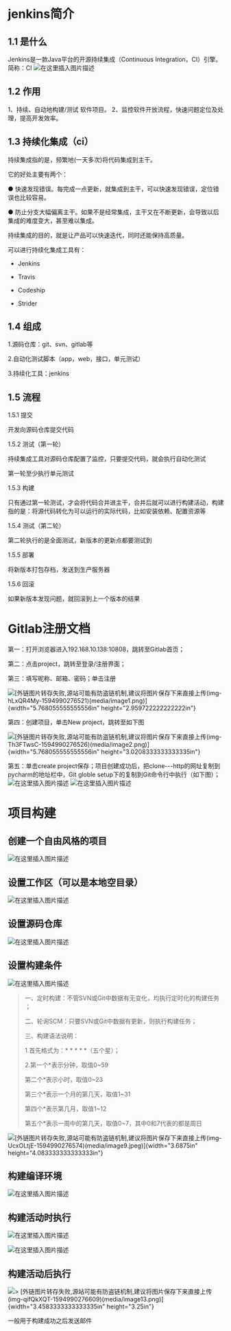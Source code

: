 # jenkins简介

## 1.1 是什么

Jenkins是一款Java平台的开源持续集成（Continuous Integration，CI）引擎。 简称：CI
![在这里插入图片描述](https://img-blog.csdnimg.cn/20200718111306256.png?x-oss-process=image/watermark,type_ZmFuZ3poZW5naGVpdGk,shadow_10,text_aHR0cHM6Ly9ibG9nLmNzZG4ubmV0L2xpMjY0MjUzMDk3OQ==,size_16,color_FFFFFF,t_70)

## 1.2 作用

1、持续、自动地构建/测试 软件项目。 
2、监控软件开放流程，快速问题定位及处理，提高开发效率。

## 1.3 持续化集成（ci）

持续集成指的是，频繁地(一天多次)将代码集成到主干。

它的好处主要有两个：

● 快速发现错误。每完成一点更新，就集成到主干，可以快速发现错误，定位错误也比较容易。

● 防止分支大幅偏离主干。如果不是经常集成，主干又在不断更新，会导致以后集成的难度变大，甚至难以集成。

持续集成的目的，就是让产品可以快速迭代，同时还能保持高质量。

可以进行持续化集成工具有：

-   Jenkins

-   Travis

-   Codeship

-   Strider

## 1.4 组成

1.源码仓库：git、svn、gitlab等

2.自动化测试脚本（app，web，接口，单元测试）

3.持续化工具：jenkins

## 1.5 流程

1.5.1 提交

开发向源码仓库提交代码

1.5.2 测试（第一轮）

持续集成工具对源码仓库配置了监控，只要提交代码，就会执行自动化测试

第一轮至少执行单元测试

1.5.3 构建

只有通过第一轮测试，才会将代码合并进主干，合并后就可以进行构建活动，构建指的是：将源代码转化为可以运行的实际代码，比如安装依赖、配置资源等

1.5.4 测试（第二轮）

第二轮执行的是全面测试，新版本的更新点都要测试到

1.5.5 部署

将新版本打包存档，发送到生产服务器

1.5.6 回滚

如果新版本发现问题，就回滚到上一个版本的结果

# Gitlab注册文档

第一：打开浏览器进入192.168.10.138:10808，跳转至Gitlab首页；

第二：点击project，跳转至登录/注册界面；

第三：填写昵称、邮箱、密码；单击注册

![\[外链图片转存失败,源站可能有防盗链机制,建议将图片保存下来直接上传(img-hLxQR4My-1594990276521)(media/image1.png)\]{width="5.768055555555556in" height="2.959722222222222in"}](https://img-blog.csdnimg.cn/20200717205345483.png?x-oss-process=image/watermark,type_ZmFuZ3poZW5naGVpdGk,shadow_10,text_aHR0cHM6Ly9ibG9nLmNzZG4ubmV0L2xpMjY0MjUzMDk3OQ==,size_16,color_FFFFFF,t_70)


第四：创建项目，单击New project，跳转至如下图

![\[外链图片转存失败,源站可能有防盗链机制,建议将图片保存下来直接上传(img-Th3FTwsC-1594990276526)(media/image2.png)\]{width="5.768055555555556in" height="3.0208333333333335in"}](https://img-blog.csdnimg.cn/20200717205410608.png?x-oss-process=image/watermark,type_ZmFuZ3poZW5naGVpdGk,shadow_10,text_aHR0cHM6Ly9ibG9nLmNzZG4ubmV0L2xpMjY0MjUzMDk3OQ==,size_16,color_FFFFFF,t_70)


第五：单击create project保存；项目创建成功后，把clone\-\--http的网址复制到pycharm的地址栏中，Git globle setup下的复制到Git命令行中执行（如下图）；
![在这里插入图片描述](https://img-blog.csdnimg.cn/2020071720543315.png?x-oss-process=image/watermark,type_ZmFuZ3poZW5naGVpdGk,shadow_10,text_aHR0cHM6Ly9ibG9nLmNzZG4ubmV0L2xpMjY0MjUzMDk3OQ==,size_16,color_FFFFFF,t_70)
![在这里插入图片描述](https://img-blog.csdnimg.cn/20200717205449328.png)




# 项目构建

## 创建一个自由风格的项目

![在这里插入图片描述](https://img-blog.csdnimg.cn/20200717205516563.png?x-oss-process=image/watermark,type_ZmFuZ3poZW5naGVpdGk,shadow_10,text_aHR0cHM6Ly9ibG9nLmNzZG4ubmV0L2xpMjY0MjUzMDk3OQ==,size_16,color_FFFFFF,t_70)


##  设置工作区（可以是本地空目录）

![在这里插入图片描述](https://img-blog.csdnimg.cn/20200717205532134.png?x-oss-process=image/watermark,type_ZmFuZ3poZW5naGVpdGk,shadow_10,text_aHR0cHM6Ly9ibG9nLmNzZG4ubmV0L2xpMjY0MjUzMDk3OQ==,size_16,color_FFFFFF,t_70)


##  设置源码仓库

![在这里插入图片描述](https://img-blog.csdnimg.cn/20200717205549779.png?x-oss-process=image/watermark,type_ZmFuZ3poZW5naGVpdGk,shadow_10,text_aHR0cHM6Ly9ibG9nLmNzZG4ubmV0L2xpMjY0MjUzMDk3OQ==,size_16,color_FFFFFF,t_70)


##  设置构建条件

![在这里插入图片描述](https://img-blog.csdnimg.cn/202007172056202.png?x-oss-process=image/watermark,type_ZmFuZ3poZW5naGVpdGk,shadow_10,text_aHR0cHM6Ly9ibG9nLmNzZG4ubmV0L2xpMjY0MjUzMDk3OQ==,size_16,color_FFFFFF,t_70)

>
>一、定时构建：不管SVN或Git中数据有无变化，均执行定时化的构建任务 ；
>
>二、轮询SCM：只要SVN或Git中数据有更新，则执行构建任务；
>
>三、构建语法说明：
>
>1.首先格式为：\* \* \* \* \*（五个星）；
>
>2.第一个\*表示分钟，取值0\~59
>
>第二个\*表示小时，取值0\~23
>
>第三个\*表示一个月的第几天，取值1\~31
>
>第四个\*表示第几月，取值1\~12
>
>第五个\*表示一周中的第几天，取值0\~7，其中0和7代表的都是周日

![\[外链图片转存失败,源站可能有防盗链机制,建议将图片保存下来直接上传(img-UcxOLtjE-1594990276574)(media/image9.jpeg)\]{width="3.6875in" height="4.083333333333333in"}](https://img-blog.csdnimg.cn/20200717205637316.png?x-oss-process=image/watermark,type_ZmFuZ3poZW5naGVpdGk,shadow_10,text_aHR0cHM6Ly9ibG9nLmNzZG4ubmV0L2xpMjY0MjUzMDk3OQ==,size_16,color_FFFFFF,t_70)


##  构建编译环境

![在这里插入图片描述](https://img-blog.csdnimg.cn/20200717205709163.png)



## 构建活动时执行
![在这里插入图片描述](https://img-blog.csdnimg.cn/20200717205725177.png?x-oss-process=image/watermark,type_ZmFuZ3poZW5naGVpdGk,shadow_10,text_aHR0cHM6Ly9ibG9nLmNzZG4ubmV0L2xpMjY0MjUzMDk3OQ==,size_16,color_FFFFFF,t_70)

![在这里插入图片描述](https://img-blog.csdnimg.cn/20200717205736859.png?x-oss-process=image/watermark,type_ZmFuZ3poZW5naGVpdGk,shadow_10,text_aHR0cHM6Ly9ibG9nLmNzZG4ubmV0L2xpMjY0MjUzMDk3OQ==,size_16,color_FFFFFF,t_70)


##  构建活动后执行

![> \[外链图片转存失败,源站可能有防盗链机制,建议将图片保存下来直接上传(img-qifQkXQT-1594990276609)(media/image13.png)\]{width="3.4583333333333335in" height="3.25in"}](https://img-blog.csdnimg.cn/20200717205753104.png?x-oss-process=image/watermark,type_ZmFuZ3poZW5naGVpdGk,shadow_10,text_aHR0cHM6Ly9ibG9nLmNzZG4ubmV0L2xpMjY0MjUzMDk3OQ==,size_16,color_FFFFFF,t_70)


一般用于构建成功之后发送邮件